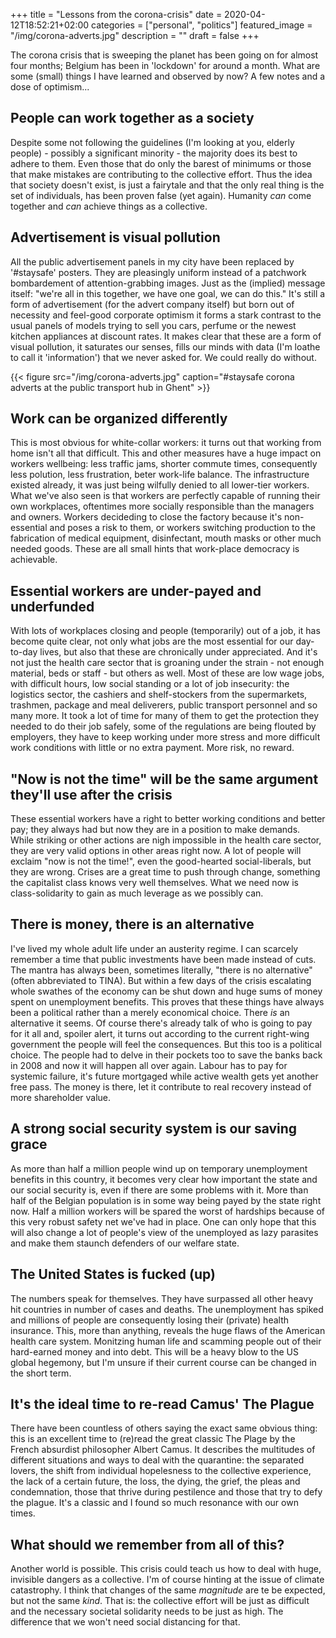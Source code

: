+++
title =  "Lessons from the corona-crisis"
date = 2020-04-12T18:52:21+02:00
categories = ["personal", "politics"]
featured_image = "/img/corona-adverts.jpg"
description = ""
draft = false
+++

The corona crisis that is sweeping the planet has been going on for almost four months; Belgium has been in 'lockdown' for around a month. What are some (small) things I have learned and observed by now? A few notes and a dose of optimism...

<!--more-->

## People can work together as a society
Despite some not following the guidelines (I'm looking at you, elderly people) - possibly a significant minority - the majority does its best to adhere to them. Even those that do only the barest of minimums or those that make mistakes are contributing to the collective effort. Thus the idea that society doesn't exist, is just a fairytale and that the only real thing is the set of individuals, has been proven false (yet again). Humanity *can* come together and *can* achieve things as a collective.

## Advertisement is visual pollution
All the public advertisement panels in my city have been replaced by '#staysafe' posters. They are pleasingly uniform instead of a patchwork bombardement of attention-grabbing images. Just as the (implied) message itself: "we're all in this together, we have one goal, we can do this." It's still a form of advertisement (for the advert company itself) but born out of necessity and feel-good corporate optimism it forms a stark contrast to the usual panels of models trying to sell you cars, perfume or the newest kitchen appliances at discount rates. It makes clear that these are a form of visual pollution, it saturates our senses, fills our minds with data (I'm loathe to call it 'information') that we never asked for. We could really do without.

{{< figure src="/img/corona-adverts.jpg" caption="#staysafe corona adverts at the public transport hub in Ghent" >}}

## Work can be organized differently
This is most obvious for white-collar workers: it turns out that working from home isn't all that difficult. This and other measures have a huge impact on workers wellbeing: less traffic jams, shorter commute times, consequently less polution, less frustration, beter work-life balance. The infrastructure existed already, it was just being wilfully denied to all lower-tier workers.
What we've also seen is that workers are perfectly capable of running their own workplaces, oftentimes more socially responsible than the managers and owners. Workers decideding to close the factory because it's non-essential and poses a risk to them, or workers switching production to the fabrication of medical equipment, disinfectant, mouth masks or other much needed goods. These are all small hints that work-place democracy is achievable.

## Essential workers are under-payed and underfunded
With lots of workplaces closing and people (temporarily) out of a job, it has become quite clear, not only what jobs are the most essential for our day-to-day lives, but also that these are chronically under appreciated. And it's not just the health care sector that is groaning under the strain - not enough material, beds or staff - but others as well. Most of these are low wage jobs, with difficult hours, low social standing or a lot of job insecurity: the logistics sector, the cashiers and shelf-stockers from the supermarkets, trashmen, package and meal deliverers, public transport personnel and so many more. It took a lot of time for many of them to get the protection they needed to do their job safely, some of the regulations are being flouted by employers, they have to keep working under more stress and more difficult work conditions with little or no extra payment. More risk, no reward.

## "Now is not the time" will be the same argument they'll use after the crisis
These essential workers have a right to better working conditions and better pay; they always had but now they are in a position to make demands. While striking or other actions are nigh impossible in the health care sector, they are very valid options in other areas right now. A lot of people will exclaim "now is not the time!", even the good-hearted social-liberals, but they are wrong. Crises are a great time to push through change, something the capitalist class knows very well themselves. What we need now is class-solidarity to gain as much leverage as we possibly can.

## There is money, there is an alternative
I've lived my whole adult life under an austerity regime. I can scarcely remember a time that public investments have been made instead of cuts. The mantra has always been, sometimes literally, "there is no alternative" (often abbreviated to TINA). But within a few days of the crisis escalating whole swathes of the economy can be shut down and huge sums of money spent on unemployment benefits. This proves that these things have always been a political rather than a merely economical choice. There *is* an alternative it seems. Of course there's already talk of who is going to pay for it all and, spoiler alert, it turns out according to the current right-wing government the people will feel the consequences. But this too is a political choice. The people had to delve in their pockets too to save the banks back in 2008 and now it will happen all over again. Labour has to pay for systemic failure, it's future mortgaged while active wealth gets yet another free pass. The money is there, let it contribute to real recovery instead of more shareholder value.

## A strong social security system is our saving grace
As more than half a million people wind up on temporary unemployment benefits in this country, it becomes very clear how important the state and our social security is, even if there are some problems with it. More than half of the Belgian population is in some way being payed by the state right now. Half a million workers will be spared the worst of hardships because of this very robust safety net we've had in place. One can only hope that this will also change a lot of people's view of the unemployed as lazy parasites and make them staunch defenders of our welfare state.

## The United States is fucked (up)
The numbers speak for themselves. They have surpassed all other heavy hit countries in number of cases and deaths. The unemployment has spiked and millions of people are consequently losing their (private) health insurance. This, more than anything, reveals the huge flaws of the American health care system. Monitzing human life and scamming people out of their hard-earned money and into debt. This will be a heavy blow to the US global hegemony, but I'm unsure if their current course can be changed in the short term. 

## It's the ideal time to re-read Camus' The Plague
There have been countless of others saying the exact same obvious thing: this is an excellent time to (re)read the great classic The Plage by the French absurdist philosopher Albert Camus. It describes the multitudes of different situations and ways to deal with the quarantine: the separated lovers, the shift from individual hopelesness to the collective experience, the lack of a certain future, the loss, the dying, the grief, the pleas and condemnation, those that thrive during pestilence and those that try to defy the plague. It's a classic and I found so much resonance with our own times.

## What should we remember from all of this?
Another world is possible. This crisis could teach us how to deal with huge, invisible dangers as a collective. I'm of course hinting at the issue of climate catastrophy. I think that changes of the same *magnitude* are te be expected, but not the same *kind*. That is: the collective effort will be just as difficult and the necessary societal solidarity needs to be just as high. The difference that we won't need social distancing for that.